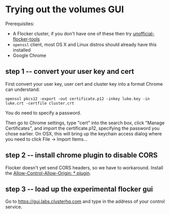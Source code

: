 # Trying out the volumes GUI

Prerequisites:

* A Flocker cluster, if you don't have one of these then try [unofficial-flocker-tools](https://github.com/ClusterHQ/unofficial-flocker-tools/)
* `openssl` client, most OS X and Linux distros should already have this installed
* Google Chrome

## step 1 -- convert your user key and cert

First convert your user key, user cert and cluster key into a format Chrome can understand:

```
openssl pkcs12 -export -out certificate.p12 -inkey luke.key -in luke.crt -certfile cluster.crt
```

You do need to specify a password.

Then go to Chrome settings, type "cert" into the search box, click "Manage Certificates", and import the certificate.p12, specifying the password you chose earlier.
On OSX, this will bring up the keychain access dialog where you need to click File -> Import Items...

## step 2 -- install chrome plugin to disable CORS

Flocker doesn't yet send CORS headers, so we have to workaround.
Install the [Allow-Control-Allow-Origin: * plugin](https://chrome.google.com/webstore/detail/allow-control-allow-origi/nlfbmbojpeacfghkpbjhddihlkkiljbi/related).

## step 3 -- load up the experimental flocker gui

Go to https://gui.labs.clusterhq.com and type in the address of your control service.
